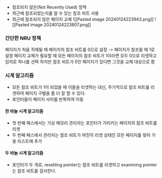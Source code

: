 - 참조되지 않은(Not Recently Used) 정책
- 최근에 참조되었는지를 알 수 있는 참조 비트 사용
- 최근에 참조되지 않은 페이지 교체
![[Pasted image 20240124223943.png]]
![[Pasted image 20240124223807.png]]
### 간단한 NRU 정책
페이지가 처음 적재될 때 페이지의 참조 비트를 0으로 설정 -> 페이지가 참조될 때 1로 설정
페이지 교체가 필요할 때 모든 페이지의 참조 비트가 1이라면 모두 0으로 리셋하고 임의로 하나를 선택
하지만 참조 비트가 0인 페이지가 있다면 그것을 교체 대상으로 함
### 시계 알고리즘
- 모든 참조 비트가 1이 되었을 때 이들을 리셋하는 대신, 주기적으로 참조 비트를 리셋하여 페이지 구별을 좀 더 잘 할 수 있다.
- 포인터들이 페이지 사이를 반복하여 이동
#### 한 바늘 시계 알고리즘
- 첫 번째 패스에서는 가상 메모리 관리자는 포인터가 가리키는 페이지의 참조 비트를 리셋
- 두 번째 패스에서 관리자는 참조 비트가 여전히 리셋 상태인 모든 페이지를 찾아 가용 리스트에 추가
#### 두 바늘 시계 알고리즘
- 포인터가 두 개로, resetting pointer는 참조 비트를 리셋하고 examining pointer는 참조 비트를 검사한다.
